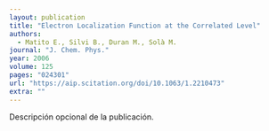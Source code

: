 ```yaml
---
layout: publication
title: "Electron Localization Function at the Correlated Level"
authors:
  - Matito E., Silvi B., Duran M., Solà M.
journal: "J. Chem. Phys."
year: 2006
volume: 125
pages: "024301"
url: "https://aip.scitation.org/doi/10.1063/1.2210473"
extra: ""
---
```


Descripción opcional de la publicación.

